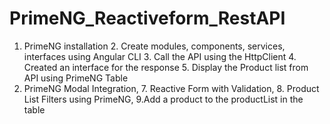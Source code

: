 # PrimeNG_Reactiveform_RestAPI
1. PrimeNG installation 2. Create modules, components, services, interfaces using Angular CLI 3. Call the API using the HttpClient 4. Created an interface for the response 5. Display the Product list from API using PrimeNG Table
6. PrimeNG Modal Integration, 7. Reactive Form with Validation, 8. Product List Filters using PrimeNG, 9.Add a product to the productList in the table
